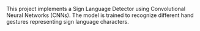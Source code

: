 This project implements a Sign Language Detector using Convolutional Neural Networks (CNNs). The model is trained to recognize different hand gestures representing sign language characters.
